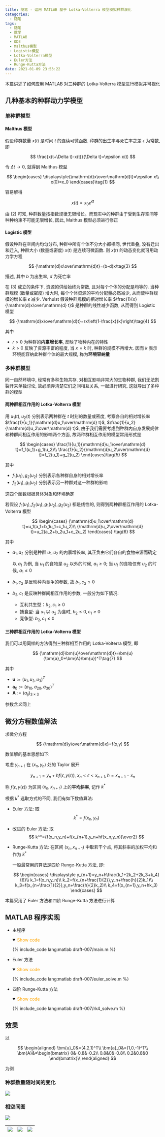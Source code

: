 ```yaml
---
title: 随笔 - 运用 MATLAB 基于 Lotka-Volterra 模型模拟种群演化
categories:
  - 随笔
tags:
  - 随笔
  - 数学
  - MATLAB
  - ODE
  - Malthus模型
  - Logistic模型
  - Lotka-Volterra模型
  - Euler方法
  - Runge-Kutta方法
date: 2021-01-09 23:53:22
---
```


本篇讲述了如何应用 MATLAB 对三种群的 Lotka-Volterra 模型进行模拟并可视化

<!-- more -->

## 几种基本的种群动力学模型

### 单种群模型

#### Malthus 模型

假设种群数量 $x(t)$ 是时间 $t$ 的连续可微函数, 种群的出生率与死亡率之差 $\epsilon$ 为常数, 即

$$
\frac{x(t+\Delta t)-x(t)}{\Delta t}=\epsilon x(t)
$$

令 $\Delta t\to 0$, 就得到 Malthus 模型

$$
\begin{cases}
  \displaystyle{\mathrm{d}x\over\mathrm{d}t}=\epsilon x\\
  x(0)=x_0
\end{cases}\tag{1}
$$

容易解得

$$
x(t)=x_0e^{\epsilon t}\tag{2}
$$

由 $\text{(2)}$ 可知, 种群数量按指数规律无限增长。而现实中的种群由于受到生存空间等种种约束不可能无限增长, 因此, Malthus 模型必须进行修正

#### Logistic 模型

假设种群在空间内均匀分布, 种群中所有个体不分大小都相同, 世代重叠, 没有迁出和迁入, 种群大小 (数量或密度) $x(t)$ 是连续可微函数. 则 $x(t)$ 的动态变化就可用动力学方程

$$
{\mathrm{d}x\over\mathrm{d}t}=(b-d)x\tag{3}
$$

描述, 其中 $b$ 为出生率, $d$ 为死亡率

在 $\text{(3)}$ 成立的条件下, 资源的供给始终为常数, 且对每个个体的分配是均等的. 当种群规模 (数量或密度) 增大时, 每个个体资源的平均分配量必然减少, 从而使种群规模的增长率 $\epsilon$ 减少. Verhulst 假设种群规模的相对增长率 $\frac{1}{x}{\mathrm{d}x\over\mathrm{d} t}$ 是种群的线性减少函数, 从而得到 Logistic 模型

$$
{\mathrm{d}x\over\mathrm{d}t}=rx\left(1-\frac{x}{k}\right)\tag{4}
$$

其中

- $r>0$ 为种群的**内禀增长率**, 反映了物种内在的特性
- $k>0$ 反映了资源丰富的程度, 当 $x=k$ 时, 种群的规模不再增大. 因而 $k$ 表示环境能容纳此种群个体的最大规模, 称为**环境容纳量**

### 多种群模型

同一自然环境中, 经常有多种生物共存, 对相互影响非常大的生物种群, 我们无法割裂开来单独讨论, 故必须弄清楚它们之间相互关系, 一起进行研究, 这就导出了多种群的模型

#### 两种群相互作用的 Lotka-Volterra 模型

用 $u_1(t),u_2(t)$ 分别表示两种群在 $t$ 时刻的数量或密度, 考察各自的相对增长率 $\frac{1}{u_1}{\mathrm{d}u_1\over\mathrm{d} t}$, $\frac{1}{u_2}{\mathrm{d}u_2\over\mathrm{d} t}$, 由于我们需要考虑到种群内自身发展规律和种群间相互作用的影响两个方面, 故两种群相互作用的模型常用形式是

$$
\begin{cases}
  \frac{1}{u_1}{\mathrm{d}u_1\over\mathrm{d} t}=f_1(u_1)+g_1(u_2)\\
  \frac{1}{u_2}{\mathrm{d}u_2\over\mathrm{d} t}=f_2(u_1)+g_2(u_2)
\end{cases}\tag{5}
$$

其中

- $f_1(u_1),g_2(u_2)$ 分别表示各种群自身的相对增长率
- $f_2(u_1),g_1(u_2)$ 分别表示另一种群对这一种群的影响

这四个函数根据具体对象和环境确定

若假设 $f_1(u_1),f_2(u_1),g_1(u_2),g_2(u_2)$ 都是线性的, 则得到两种群相互作用的 Lotka-Volterra 模型

$$
\begin{cases}
  {\mathrm{d}u_1\over\mathrm{d} t}=u_1(a_1+b_1u_1+c_1u_2)\\
  {\mathrm{d}u_2\over\mathrm{d} t}=u_2(a_2+b_2u_1+c_2u_2)
\end{cases}
\tag{6}
$$

其中

- $a_1,a_2$ 分别是种群 $u_1,u_2$ 的内禀增长率, 其正负由它们各自的食物来源而确定

  以 $a_1$ 为例, 当 $u_1$ 的食物是 $u_2$ 以外的时候, $a_1\geqslant0$; 当 $u_1$ 的食物仅有 $u_2$ 的时候, $a_1\leqslant0$

- $b_1,c_2$ 是反映种内竞争的参数, 故 $b_1,c_2\leqslant0$
- $b_2,c_1$ 是反映种群间相互作用的参数, 一般分为如下情况:
  - 互利共生型：$b_2,c_1\geqslant0$
  - 捕食型: 当 $u_1$ 以 $u_2$ 为食时, $b_2\leqslant0, c_1\geqslant0$
  - 竞争型: $b_2,c_1\leqslant0$

#### 三种群相互作用的 Lotka-Volterra 模型

我们可以用同样的方法得到三种群相互作用的 Lotka-Volterra 模型, 即

$$
{\mathrm{d}\bm{u}\over\mathrm{d}t}=\bm{u}(\bm{a}_0+\bm{A}\bm{u})^T\tag{7}
$$

其中

- $\bm{u}:=(u_1,u_2,u_3)^T$
- $\bm{a}_0:=(a_{10},a_{20},a_{30})^T$
- $\bm{A}:=(a_{ij})_{3\times3}$

参数含义同上

## 微分方程数值解法

求微分方程

$$
{\mathrm{d}y\over\mathrm{d}x}=f(x,y)
$$

数值解的基本思想如下:

考虑 $y_{n+1}$ 在 $(x_n,y_n)$ 处的 Taylor 展开

$$
y_{n+1}=y_n+hf(\epsilon,y(\epsilon)),~x_n<\epsilon<x_{n+1},h=x_{n+1}-x_n
$$

称 $f(\epsilon,y(\epsilon))$ 为区间 $(x_n,x_{n+1})$ 上的**平均斜率**, 记作 $k^*$

根据 $k^*$ 选取方式的不同, 我们有如下数值算法:

- Euler 方法: 取
  $$
  k^*=f(x_n,y_n)
  $$
- 改进的 Euler 方法: 取
  $$
  k^*={f(x_n,y_n)+f(x_{n+1},y_n+hf(x_n,y_n))\over2}
  $$
- Runge-Kutta 方法: 在区间 $(x_n,x_{n+1})$ 中取若干个点, 将其斜率的加权平均和作为 $k^*$

  一般最常用的算法是四阶 Runge-Kutta 方法, 即:

  $$
  \begin{cases}
    \displaystyle y_{n+1}=y_n+h\frac{k_1+2k_2+2k_3+k_4}{6}\\
    k_1=f(x_n,y_n)\\
    k_2=f(x_{n+\frac{1}{2}},y_n+\frac{h}{2}k_1)\\
    k_3=f(x_{n+\frac{1}{2}},y_n+\frac{h}{2}k_2)\\
    k_4=f(x_{n+1},y_n+hk_3)
  \end{cases}
  $$

本篇采用了 Euler 方法和四阶 Runge-Kutta 方法进行计算

## MATLAB 程序实现

- 主程序
  <details open>
  <summary><font color='orange'>Show code</font></summary>

  {% include_code lang:matlab draft-007/main.m %}

  </details>

- Euler 方法
  <details open>
  <summary><font color='orange'>Show code</font></summary>

  {% include_code lang:matlab draft-007/euler_solve.m %}

  </details>

- 四阶 Runge-Kutta 方法
  <details open>
  <summary><font color='orange'>Show code</font></summary>

  {% include_code lang:matlab draft-007/rk4_solve.m %}

  </details>

## 效果

以

$$
\begin{aligned}
  \bm{u}_0&=(4,2,1)^T\\
  \bm{a}_0&=(1,0,-1)^T\\
  \bm{A}&=\begin{bmatrix}
    0&-0.8&-0.2\\
    0.8&0&-0.8\\
    0.2&0.8&0
  \end{bmatrix}\\
\end{aligned}
$$

为例

### 种群数量随时间的变化

![](amount.svg)

### 相空间图

![](ps123.svg)

| ![](ps12.svg) | ![](ps13.svg) | ![](ps23.svg) |
| ------------- | ------------- | ------------- |
